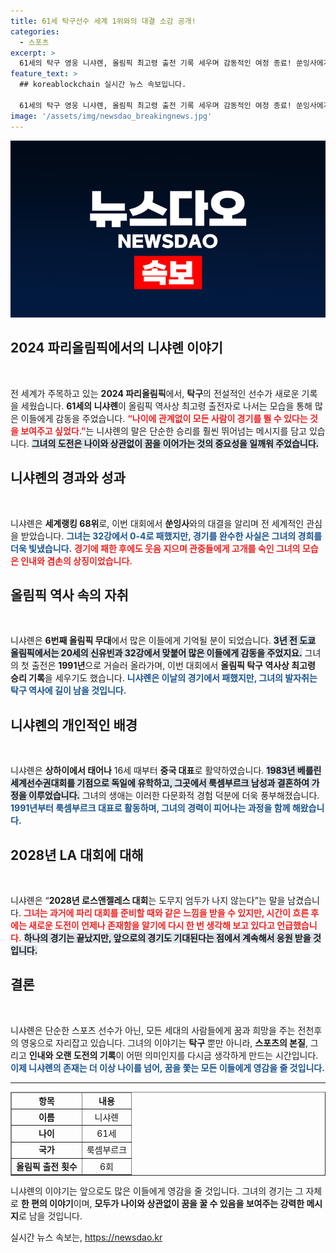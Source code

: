 ```yaml
---
title: 61세 탁구선수 세계 1위와의 대결 소감 공개!
categories:
  - 스포츠
excerpt: >
  61세의 탁구 영웅 니샤롄, 올림픽 최고령 출전 기록 세우며 감동적인 여정 종료! 쑨잉사에게 패했지만, 최선을 다한 그녀의 미소가 팬들을 사로잡았다. 다음 올림픽 출전은 과연? 클릭하여 그녀의 이야기를 만나보세요!
feature_text: >
  ## koreablockchain 실시간 뉴스 속보입니다.

  61세의 탁구 영웅 니샤롄, 올림픽 최고령 출전 기록 세우며 감동적인 여정 종료! 쑨잉사에게 패했지만, 최선을 다한 그녀의 미소가 팬들을 사로잡았다. 다음 올림픽 출전은 과연? 클릭하여 그녀의 이야기를 만나보세요!
image: '/assets/img/newsdao_breakingnews.jpg'
---
```


<p><img src="/assets/img/newsdao_breakingnews.jpg" alt="koreablockchain 속보" /></p>

<h2 data-ke-size="size26">2024 파리올림픽에서의 니샤롄 이야기</h2>

<p data-ke-size="size16">&nbsp;</p>

<p>전 세계가 주목하고 있는 <b>2024 파리올림픽</b>에서, <strong>탁구</strong>의 전설적인 선수가 새로운 기록을 세웠습니다. <strong>61세의 니샤롄</strong>이 올림픽 역사상 최고령 출전자로 나서는 모습을 통해 많은 이들에게 감동을 주었습니다. <b><span style="color: #ee2323;">“나이에 관계없이 모든 사람이 경기를 뛸 수 있다는 것을 보여주고 싶었다.”</span></b>는 니샤롄의 말은 단순한 승리를 훨씬 뛰어넘는 메시지를 담고 있습니다. <b><span style="background-color: #21538527;">그녀의 도전은 나이와 상관없이 꿈을 이어가는 것의 중요성을 일깨워 주었습니다.</span></b> </p>

<h2 data-ke-size="size26">니샤롄의 경과와 성과</h2>

<p data-ke-size="size16">&nbsp;</p>

<p>니샤롄은 <strong>세계랭킹 68위</strong>로, 이번 대회에서 <strong>쑨잉사</strong>와의 대결을 알리며 전 세계적인 관심을 받았습니다. <b><span style="color: #1a5490;">그녀는 32강에서 0-4로 패했지만, 경기를 완수한 사실은 그녀의 경희를 더욱 빛냈습니다.</span></b> <b><span style="color: #ee2323;">경기에 패한 후에도 웃음 지으며 관중들에게 고개를 숙인 그녀의 모습은 인내와 겸손의 상징이었습니다.</span></b> </p>

<h2 data-ke-size="size26">올림픽 역사 속의 자취</h2>

<p data-ke-size="size16">&nbsp;</p>

<p>니샤롄은 <b>6번째 올림픽 무대</b>에서 많은 이들에게 기억될 분이 되었습니다. <b><span style="background-color: #21538527;">3년 전 도쿄 올림픽에서는 20세의 신유빈과 32강에서 맞붙어 많은 이들에게 감동을 주었지요.</span></b> 그녀의 첫 출전은 <strong>1991년</strong>으로 거슬러 올라가며, 이번 대회에서 <strong>올림픽 탁구 역사상 최고령 승리 기록</strong>을 세우기도 했습니다. <b><span style="color: #1a5490;">니샤롄은 이날의 경기에서 패했지만, 그녀의 발자취는 탁구 역사에 길이 남을 것입니다.</span></b> </p>

<h2 data-ke-size="size26">니샤롄의 개인적인 배경</h2>

<p data-ke-size="size16">&nbsp;</p>

<p>니샤롄은 <strong>상하이에서 태어나</strong> 16세 때부터 <strong>중국 대표</strong>로 활약하였습니다. <b><span style="background-color: #21538527;">1983년 베를린 세계선수권대회를 기점으로 독일에 유학하고, 그곳에서 룩셈부르크 남성과 결혼하여 가정을 이루었습니다.</span></b> 그녀의 생애는 이러한 다문화적 경험 덕분에 더욱 풍부해졌습니다. <b><span style="color: #1a5490;">1991년부터 룩셈부르크 대표로 활동하며, 그녀의 경력이 피어나는 과정을 함께 해왔습니다.</span></b> </p>

<h2 data-ke-size="size26">2028년 LA 대회에 대해</h2>

<p data-ke-size="size16">&nbsp;</p>

<p>니샤롄은 “<strong>2028년 로스앤젤레스 대회</strong>는 도무지 엄두가 나지 않는다”는 말을 남겼습니다. <b><span style="color: #ee2323;">그녀는 과거에 파리 대회를 준비할 때와 같은 느낌을 받을 수 있지만, 시간이 흐른 후에는 새로운 도전이 언제나 존재함을 알기에 다시 한 번 생각해 보고 있다고 언급했습니다.</span></b> <b><span style="background-color: #21538527;">하나의 경기는 끝났지만, 앞으로의 경기도 기대된다는 점에서 계속해서 응원 받을 것입니다.</span></b> </p>

<h2 data-ke-size="size26">결론</h2>

<p data-ke-size="size16">&nbsp;</p>

<p>니샤롄은 단순한 스포츠 선수가 아닌, 모든 세대의 사람들에게 꿈과 희망을 주는 전천후의 영웅으로 자리잡고 있습니다. 그녀의 이야기는 <strong>탁구</strong> 뿐만 아니라, <strong>스포츠의 본질</strong>, 그리고 <strong>인내와 오랜 도전의 기록</strong>이 어떤 의미인지를 다시금 생각하게 만드는 시간입니다. <b><span style="color: #1a5490;">이제 니샤롄의 존재는 더 이상 나이를 넘어, 꿈을 쫓는 모든 이들에게 영감을 줄 것입니다.</span></b> </p>

<hr>

<table style="width: 100%; border-collapse: collapse;" border="1">
<thead>
<tr>
<td style="text-align: center; height: 17px;"><b>항목</b></td>
<td style="text-align: center; height: 17px;"><b>내용</b></td>
</tr>
</thead>
<tbody>
<tr>
<td style="text-align: center; height: 17px;"><b>이름</b></td>
<td style="text-align: center; height: 17px;">니샤롄</td>
</tr>
<tr>
<td style="text-align: center; height: 17px;"><b>나이</b></td>
<td style="text-align: center; height: 17px;">61세</td>
</tr>
<tr>
<td style="text-align: center; height: 17px;"><b>국가</b></td>
<td style="text-align: center; height: 17px;">룩셈부르크</td>
</tr>
<tr>
<td style="text-align: center; height: 17px;"><b>올림픽 출전 횟수</b></td>
<td style="text-align: center; height: 17px;">6회</td>
</tr>
</tbody>
</table> 

<p data-ke-size="size16"></p>

<p>니샤롄의 이야기는 앞으로도 많은 이들에게 영감을 줄 것입니다. 그녀의 경기는 그 자체로 <strong>한 편의 이야기</strong>이며, <strong>모두가 나이와 상관없이 꿈을 꿀 수 있음을 보여주는 강력한 메시지</strong>로 남을 것입니다.</p>
실시간 뉴스 속보는, <a href="https://newsdao.kr" rel="dofollow">https://newsdao.kr</a>


